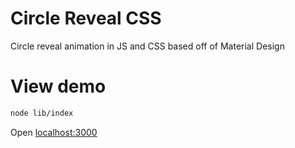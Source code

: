# Circle Reveal CSS
Circle reveal animation in JS and CSS based off of Material Design

# View demo
```bash
node lib/index
```

Open [localhost:3000](http://http://localhost:3000/circle-reveal.html)